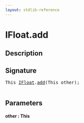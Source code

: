 ```yaml
---
layout: stdlib-reference
---
```


# IFloat\.add

## Description





## Signature 

<pre>
<span class="code_keyword">This</span> <a href="/stdlib-reference/interfaces/IFloat/index" class="code_type">IFloat</a>.<a href="/stdlib-reference/interfaces/IFloat/add">add</a>(<span class="code_keyword">This</span> <span class='code_param'>other</span>);

</pre>

## Parameters

#### other : This

